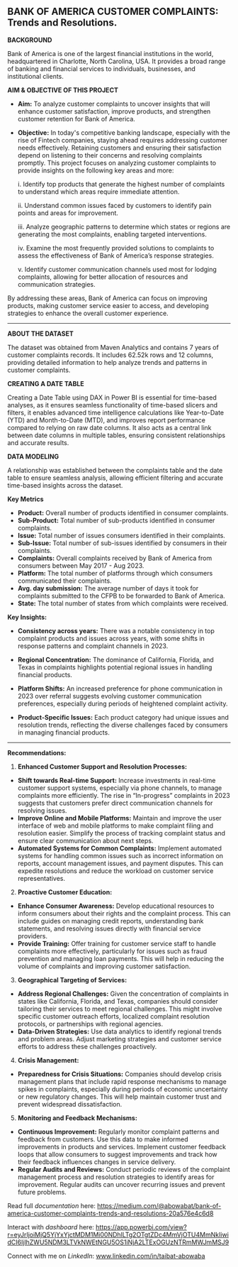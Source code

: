 **BANK OF AMERICA CUSTOMER COMPLAINTS: Trends and Resolutions**.
---


**BACKGROUND**

Bank of America is one of the largest financial institutions in the world, headquartered in Charlotte, North Carolina, USA. It provides a broad range of banking and financial services to individuals, businesses, and institutional clients.


**AIM & OBJECTIVE OF THIS PROJECT**

- **Aim:**
To analyze customer complaints to uncover insights that will enhance customer satisfaction, improve products, and strengthen customer retention for Bank of America.

- **Objective:**
In today's competitive banking landscape, especially with the rise of Fintech companies, staying ahead requires addressing customer needs effectively. Retaining customers and ensuring their satisfaction depend on listening to their concerns and resolving complaints promptly. This project focuses on analyzing customer complaints to provide insights on the following key areas and more:

   i. Identify top products that generate the highest number of complaints to understand which areas require immediate attention.
  
   ii. Understand common issues faced by customers to identify pain points and areas for improvement.
  
   iii. Analyze geographic patterns to determine which states or regions are generating the most complaints, enabling targeted interventions.
  
   iv. Examine the most frequently provided solutions to complaints to assess the effectiveness of Bank of America’s response strategies.
  
   v. Identify customer communication channels used most for lodging complaints, allowing for better allocation of resources and communication strategies.

By addressing these areas, Bank of America can focus on improving products, making customer service easier to access, and developing strategies to enhance the overall customer experience.

---

**ABOUT THE DATASET**

The dataset was obtained from Maven Analytics and contains 7 years of customer complaints records. It includes 62.52k rows and 12 columns, providing detailed information to help analyze trends and patterns in customer complaints.

**CREATING A DATE TABLE**

Creating a Date Table using DAX in Power BI is essential for time-based analyses, as it ensures seamless functionality of time-based slicers and filters, it  enables advanced time intelligence calculations like Year-to-Date (YTD) and Month-to-Date (MTD), and improves report performance compared to relying on raw date columns. It also acts as a central link between date columns in multiple tables, ensuring consistent relationships and accurate results.

**DATA MODELING**

A relationship was established between the complaints table and the date table to ensure seamless analysis, allowing efficient filtering and accurate time-based insights across the dataset.

**Key Metrics**

- **Product:** Overall number of products identified in consumer complaints.
- **Sub-Product:** Total number of sub-products identified in consumer complaints.
- **Issue:** Total number of issues consumers identified in their complaints.
- **Sub-Issue:** Total number of sub-issues identified by consumers in their complaints.
- **Complaints:** Overall complaints received by Bank of America from consumers between May 2017 - Aug 2023.
- **Platform:** The total number of platforms through which consumers communicated their complaints.
- **Avg. day submission:** The average number of days it took for complaints submitted to the CFPB to be forwarded to Bank of America.
- **State:** The total number of states from which complaints were received.


**Key Insights:**

- **Consistency across years:** There was a notable consistency in top complaint products and issues across years, with some shifts in response patterns and complaint channels in 2023.

- **Regional Concentration:** The dominance of California, Florida, and Texas in complaints highlights potential regional issues in handling financial products.

- **Platform Shifts:** An increased preference for phone communication in 2023 over referral suggests evolving customer communication preferences, especially during periods of heightened complaint activity.

- **Product-Specific Issues:** Each product category had unique issues and resolution trends, reflecting the diverse challenges faced by consumers in managing financial products.
_____
**Recommendations:**
  
1. **Enhanced Customer Support and Resolution Processes:**
   
- **Shift towards Real-time Support:** Increase investments in real-time customer support systems, especially via phone channels, to manage complaints more efficiently. The rise in “In-progress” complaints in 2023 suggests that customers prefer direct communication channels for resolving issues. 
- **Improve Online and Mobile Platforms:** Maintain and improve the user interface of web and mobile platforms to make complaint filing and resolution easier. Simplify the process of tracking complaint status and ensure clear communication about next steps.
- **Automated Systems for Common Complaints:** Implement automated systems for handling common issues such as incorrect information on reports, account management issues, and payment disputes. This can expedite resolutions and reduce the workload on customer service representatives.
  
2. **Proactive Customer Education:**

- **Enhance Consumer Awareness:** Develop educational resources to inform consumers about their rights and the complaint process. This can include guides on managing credit reports, understanding bank statements, and resolving issues directly with financial service providers.
- **Provide Training:** Offer training for customer service staff to handle complaints more effectively, particularly for issues such as fraud prevention and managing loan payments. This will help in reducing the volume of complaints and improving customer satisfaction.

3. **Geographical Targeting of Services:**

- **Address Regional Challenges:** Given the concentration of complaints in states like California, Florida, and Texas, companies should consider tailoring their services to meet regional challenges. This might involve specific customer outreach efforts, localized complaint resolution protocols, or partnerships with regional agencies.
- **Data-Driven Strategies:** Use data analytics to identify regional trends and problem areas. Adjust marketing strategies and customer service efforts to address these challenges proactively.

4. **Crisis Management:**

- **Preparedness for Crisis Situations:** Companies should develop crisis management plans that include rapid response mechanisms to manage spikes in complaints, especially during periods of economic uncertainty or new regulatory changes. This will help maintain customer trust and prevent widespread dissatisfaction.

5. **Monitoring and Feedback Mechanisms:**

- **Continuous Improvement:** Regularly monitor complaint patterns and feedback from customers. Use this data to make informed improvements in products and services. Implement customer feedback loops that allow consumers to suggest improvements and track how their feedback influences changes in service delivery.
- **Regular Audits and Reviews:** Conduct periodic reviews of the complaint management process and resolution strategies to identify areas for improvement. Regular audits can uncover recurring issues and prevent future problems.

Read full *documentation* here: https://medium.com/@abowabat/bank-of-america-customer-complaints-trends-and-resolutions-20a576e4c6d8

Interact with *dashboard* here: https://app.powerbi.com/view?r=eyJrIjoiMjQ5YjYxYjctMDM1Mi00NDhlLTg2OTgtZDc4MmVjOTU4MmNkIiwidCI6IjlhZWU5NDM3LTVkNWEtNGU5OS1iNjA2LTExOGUzNTRmMWJmMSJ9

Connect with me on *LinkedIn*: www.linkedin.com/in/taibat-abowaba

